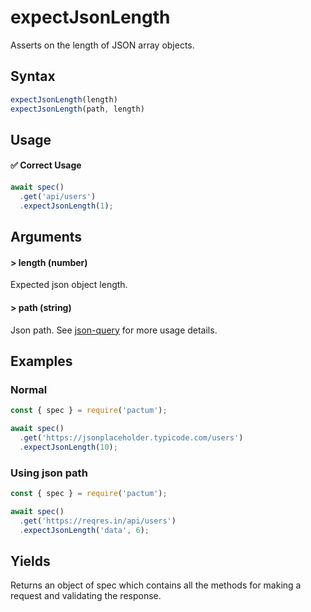 # expectJsonLength

Asserts on the length of JSON array objects.

## Syntax

```js
expectJsonLength(length)
expectJsonLength(path, length)
```

## Usage

#### ✅  Correct Usage

```js 
await spec()
  .get('api/users')
  .expectJsonLength(1);
```

## Arguments

#### > length (number)

Expected json object length.

#### > path (string)

Json path. See [json-query](https://www.npmjs.com/package/json-query) for more usage details.

## Examples

### Normal

```js
const { spec } = require('pactum');

await spec()
  .get('https://jsonplaceholder.typicode.com/users')
  .expectJsonLength(10);
```

### Using json path

```js
const { spec } = require('pactum');

await spec()
  .get('https://reqres.in/api/users')
  .expectJsonLength('data', 6);
```

## Yields

Returns an object of spec which contains all the methods for making a request and validating the response.